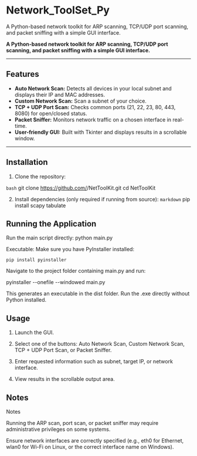 # Network_ToolSet_Py
A Python-based network toolkit for ARP scanning, TCP/UDP port scanning, and packet sniffing with a simple GUI interface.



**A Python-based network toolkit for ARP scanning, TCP/UDP port scanning, and packet sniffing with a simple GUI interface.**

---

## Features

- **Auto Network Scan:** Detects all devices in your local subnet and displays their IP and MAC addresses.  
- **Custom Network Scan:** Scan a subnet of your choice.  
- **TCP + UDP Port Scan:** Checks common ports (21, 22, 23, 80, 443, 8080) for open/closed status.  
- **Packet Sniffer:** Monitors network traffic on a chosen interface in real-time.  
- **User-friendly GUI:** Built with Tkinter and displays results in a scrollable window.

---

## Installation

1. Clone the repository:

```bash```
      git clone https://github.com/<your-username>/NetToolKit.git
      cd NetToolKit

2. Install dependencies (only required if running from source):
   ```markdown```
   pip install scapy tabulate


## Running the Application

Run the main script directly:
python main.py

Executable:
  Make sure you have PyInstaller installed:

    pip install pyinstaller


Navigate to the project folder containing main.py and run:

pyinstaller --onefile --windowed main.py


This generates an executable in the dist folder. Run the .exe directly without Python installed.

## Usage

1. Launch the GUI.

2. Select one of the buttons: Auto Network Scan, Custom Network Scan, TCP + UDP Port Scan, or Packet Sniffer.

3. Enter requested information such as subnet, target IP, or network interface.

4. View results in the scrollable output area.


## Notes
Notes

Running the ARP scan, port scan, or packet sniffer may require administrative privileges on some systems.

Ensure network interfaces are correctly specified (e.g., eth0 for Ethernet, wlan0 for Wi-Fi on Linux, or the correct interface name on Windows).
